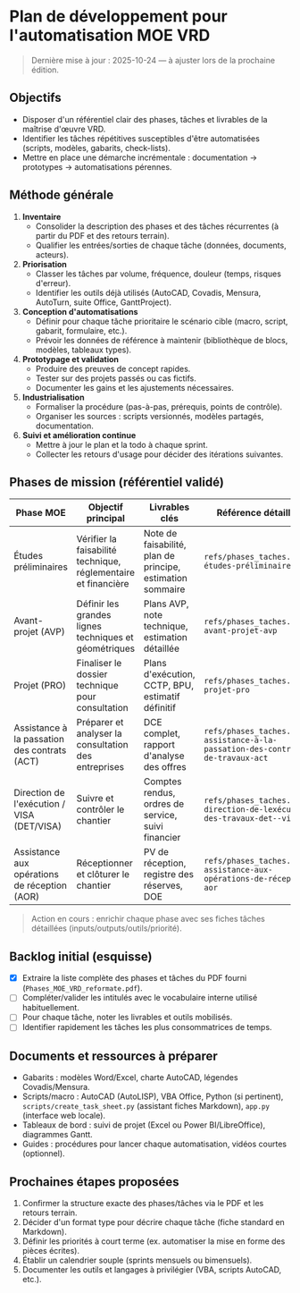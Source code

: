 # Plan de développement pour l'automatisation MOE VRD

> Dernière mise à jour : 2025-10-24 — à ajuster lors de la prochaine édition.

## Objectifs

- Disposer d'un référentiel clair des phases, tâches et livrables de la maîtrise d'œuvre VRD.
- Identifier les tâches répétitives susceptibles d'être automatisées (scripts, modèles, gabarits, check-lists).
- Mettre en place une démarche incrémentale : documentation → prototypes → automatisations pérennes.

## Méthode générale

1. **Inventaire**
   - Consolider la description des phases et des tâches récurrentes (à partir du PDF et des retours terrain).
   - Qualifier les entrées/sorties de chaque tâche (données, documents, acteurs).
2. **Priorisation**
   - Classer les tâches par volume, fréquence, douleur (temps, risques d'erreur).
   - Identifier les outils déjà utilisés (AutoCAD, Covadis, Mensura, AutoTurn, suite Office, GanttProject).
3. **Conception d'automatisations**
   - Définir pour chaque tâche prioritaire le scénario cible (macro, script, gabarit, formulaire, etc.).
   - Prévoir les données de référence à maintenir (bibliothèque de blocs, modèles, tableaux types).
4. **Prototypage et validation**
   - Produire des preuves de concept rapides.
   - Tester sur des projets passés ou cas fictifs.
   - Documenter les gains et les ajustements nécessaires.
5. **Industrialisation**
   - Formaliser la procédure (pas-à-pas, prérequis, points de contrôle).
   - Organiser les sources : scripts versionnés, modèles partagés, documentation.
6. **Suivi et amélioration continue**
   - Mettre à jour le plan et la todo à chaque sprint.
   - Collecter les retours d'usage pour décider des itérations suivantes.

## Phases de mission (référentiel validé)

| Phase MOE | Objectif principal | Livrables clés | Référence détaillée |
| --- | --- | --- | --- |
| Études préliminaires | Vérifier la faisabilité technique, réglementaire et financière | Note de faisabilité, plan de principe, estimation sommaire | `refs/phases_taches.md#1-études-préliminaires` |
| Avant-projet (AVP) | Définir les grandes lignes techniques et géométriques | Plans AVP, note technique, estimation détaillée | `refs/phases_taches.md#2-avant-projet-avp` |
| Projet (PRO) | Finaliser le dossier technique pour consultation | Plans d'exécution, CCTP, BPU, estimatif définitif | `refs/phases_taches.md#3-projet-pro` |
| Assistance à la passation des contrats (ACT) | Préparer et analyser la consultation des entreprises | DCE complet, rapport d'analyse des offres | `refs/phases_taches.md#4-assistance-à-la-passation-des-contrats-de-travaux-act` |
| Direction de l'exécution / VISA (DET/VISA) | Suivre et contrôler le chantier | Comptes rendus, ordres de service, suivi financier | `refs/phases_taches.md#5-direction-de-lexécution-des-travaux-det--visa` |
| Assistance aux opérations de réception (AOR) | Réceptionner et clôturer le chantier | PV de réception, registre des réserves, DOE | `refs/phases_taches.md#6-assistance-aux-opérations-de-réception-aor` |

> Action en cours : enrichir chaque phase avec ses fiches tâches détaillées (inputs/outputs/outils/priorité).

## Backlog initial (esquisse)

- [x] Extraire la liste complète des phases et tâches du PDF fourni (`Phases_MOE_VRD_reformate.pdf`).
- [ ] Compléter/valider les intitulés avec le vocabulaire interne utilisé habituellement.
- [ ] Pour chaque tâche, noter les livrables et outils mobilisés.
- [ ] Identifier rapidement les tâches les plus consommatrices de temps.

## Documents et ressources à préparer

- Gabarits : modèles Word/Excel, charte AutoCAD, légendes Covadis/Mensura.
- Scripts/macro : AutoCAD (AutoLISP), VBA Office, Python (si pertinent), `scripts/create_task_sheet.py` (assistant fiches Markdown), `app.py` (interface web locale).
- Tableaux de bord : suivi de projet (Excel ou Power BI/LibreOffice), diagrammes Gantt.
- Guides : procédures pour lancer chaque automatisation, vidéos courtes (optionnel).

## Prochaines étapes proposées

1. Confirmer la structure exacte des phases/tâches via le PDF et les retours terrain.
2. Décider d'un format type pour décrire chaque tâche (fiche standard en Markdown).
3. Définir les priorités à court terme (ex. automatiser la mise en forme des pièces écrites).
4. Établir un calendrier souple (sprints mensuels ou bimensuels).
5. Documenter les outils et langages à privilégier (VBA, scripts AutoCAD, etc.).
